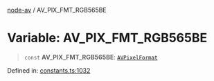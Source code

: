 [node-av](../globals.md) / AV\_PIX\_FMT\_RGB565BE

# Variable: AV\_PIX\_FMT\_RGB565BE

> `const` **AV\_PIX\_FMT\_RGB565BE**: [`AVPixelFormat`](../type-aliases/AVPixelFormat.md)

Defined in: [constants.ts:1032](https://github.com/seydx/av/blob/f8631fc881b394300b1479f511d55cf1c370a87f/src/constants/constants.ts#L1032)
